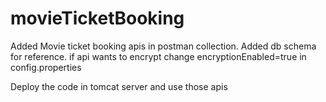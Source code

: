 # movieTicketBooking
Added Movie ticket booking apis in postman collection.
Added db schema for reference.
if api wants to encrypt change encryptionEnabled=true in config.properties


Deploy the code in tomcat server and use those apis



